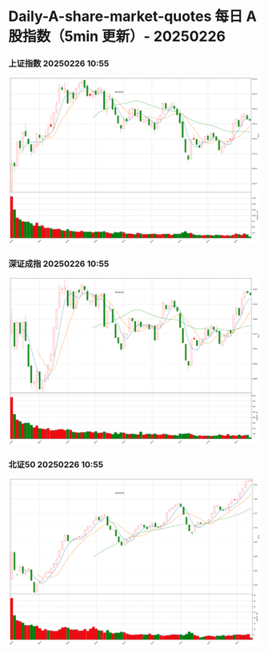 
# Daily-A-share-market-quotes 每日 A 股指数（5min 更新）- 20250226

### 上证指数 20250226 10:55
![](./fig/2025/2/20250226-sh000001.png)

### 深证成指 20250226 10:55
![](./fig/2025/2/20250226-sz399001.png)

### 北证50 20250226 10:55
![](./fig/2025/2/20250226-bj899050.png)
